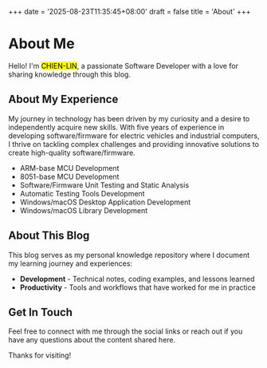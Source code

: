 +++
date = '2025-08-23T11:35:45+08:00'
draft = false
title = 'About'
+++

# About Me

Hello! I'm <mark>CHIEN-LIN</mark>, a passionate Software Developer with a love for sharing knowledge through this blog.

## About My Experience

My journey in technology has been driven by my curiosity and a desire to independently acquire new skills. With five years of experience in developing software/firmware for electric vehicles and industrial computers, I thrive on tackling complex challenges and providing innovative solutions to create high-quality software/firmware.

- ARM-base MCU Development
- 8051-base MCU Development
- Software/Firmware Unit Testing and Static Analysis
- Automatic Testing Tools Development
- Windows/macOS Desktop Application Development
- Windows/macOS Library Development

## About This Blog

This blog serves as my personal knowledge repository where I document my learning journey and experiences:
- **Development** - Technical notes, coding examples, and lessons learned
- **Productivity** - Tools and workflows that have worked for me in practice

## Get In Touch

Feel free to connect with me through the social links or reach out if you have any questions about the content shared here.

Thanks for visiting!
